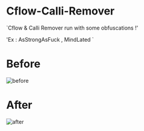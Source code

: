 # Cflow-Calli-Remover
`Cflow & Calli Remover run with some obfuscations !'


'Ex : AsStrongAsFuck , MindLated
`

# Before 

![before](https://user-images.githubusercontent.com/42553582/87096353-4b4e9b80-c24b-11ea-9170-017f975b4917.png)

# After

![after](https://user-images.githubusercontent.com/42553582/87096372-5275a980-c24b-11ea-8903-72a708417544.png)
